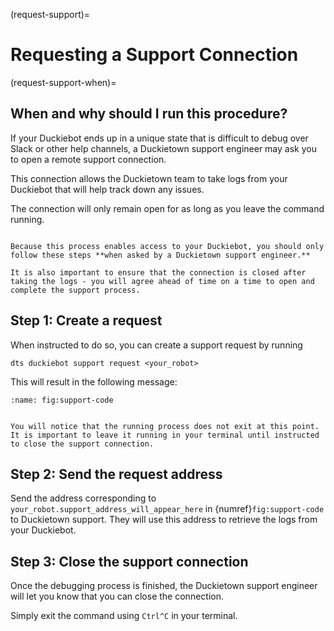 (request-support)=
# Requesting a Support Connection

(request-support-when)=
## When and why should I run this procedure?

If your Duckiebot ends up in a unique state that is difficult to debug over Slack or other help channels, a Duckietown support engineer may ask you to open a remote support connection.

This connection allows the Duckietown team to take logs from your Duckiebot that will help track down any issues.

The connection will only remain open for as long as you leave the command running.

```{warning}

Because this process enables access to your Duckiebot, you should only follow these steps **when asked by a Duckietown support engineer.**

It is also important to ensure that the connection is closed after taking the logs - you will agree ahead of time on a time to open and complete the support process.

```

## Step 1: Create a request

When instructed to do so, you can create a support request by running

    dts duckiebot support request <your_robot>

This will result in the following message:

```{figure} ../../_images/support-code.png
:name: fig:support-code
```

```{attention}

You will notice that the running process does not exit at this point.  It is important to leave it running in your terminal until instructed to close the support connection.

```

## Step 2: Send the request address

Send the address corresponding to `your_robot.support_address_will_appear_here` in {numref}`fig:support-code` to Duckietown support. They will use this address to retrieve the logs from your Duckiebot.

## Step 3: Close the support connection

Once the debugging process is finished, the Duckietown support engineer will let you know that you can close the connection.

Simply exit the command using `Ctrl^C` in your terminal.
